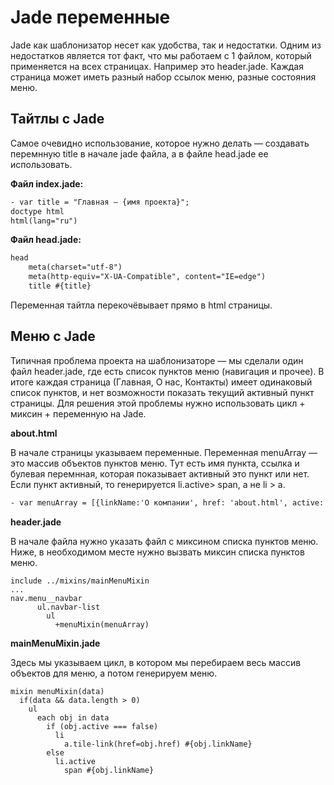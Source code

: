 # Jade переменные #

Jade как шаблонизатор несет как удобства, так и недостатки. Одним из недостатков является тот факт, что мы работаем с 1 файлом, который применяется на всех страницах. Например это header.jade. Каждая страница может иметь разный набор ссылок меню, разные состояния меню.

## Тайтлы c Jade ##

Самое очевидно использование, которое нужно делать — создавать перемнную title в начале jade файла, а в файле head.jade ее использовать.

__Файл index.jade:__

```HTML
- var title = "Главная — {имя проекта}";
doctype html
html(lang="ru")
```

__Файл head.jade:__

```HTML
head
    meta(charset="utf-8")
    meta(http-equiv="X-UA-Compatible", content="IE=edge")
    title #{title}
```

Переменная тайтла перекочёвывает прямо в html страницы.

## Меню c Jade ##

Типичная проблема проекта на шаблонизаторе — мы сделали один файл header.jade, где есть список пунктов меню (навигация и прочее). В итоге каждая страница (Главная, О нас, Контакты) имеет одинаковый список пунктов, и нет возможности показать текущий активный пункт страницы. Для решения этой проблемы нужно использовать цикл + миксин + переменную на Jade.

__about.html__

В начале страницы указываем переменные. Переменная menuArray — это массив объектов пунктов меню. Тут есть имя пункта, ссылка и булевая перемнная, которая показывает активный это пункт или нет. Если пункт активный, то генерируется li.active\> span, а не li \> a.

```HTML
- var menuArray = [{linkName:'О компании', href: 'about.html', active: true}, {linkName:'Новости', href: 'news.html', active: false}];
```

__header.jade__


В начале файла нужно указать файл с миксином списка пунктов меню. Ниже, в необходимом месте нужно вызвать миксин списка пунктов меню.

```
include ../mixins/mainMenuMixin
...
nav.menu__navbar
      ul.navbar-list
        ul
          +menuMixin(menuArray)
```

__mainMenuMixin.jade__

Здесь мы указываем цикл, в котором мы перебираем весь массив объектов для меню, а потом генерируем меню.

```
mixin menuMixin(data)
  if(data && data.length > 0)
    ul
      each obj in data
        if (obj.active === false)
          li
            a.tile-link(href=obj.href) #{obj.linkName}
        else
          li.active
            span #{obj.linkName}
```
